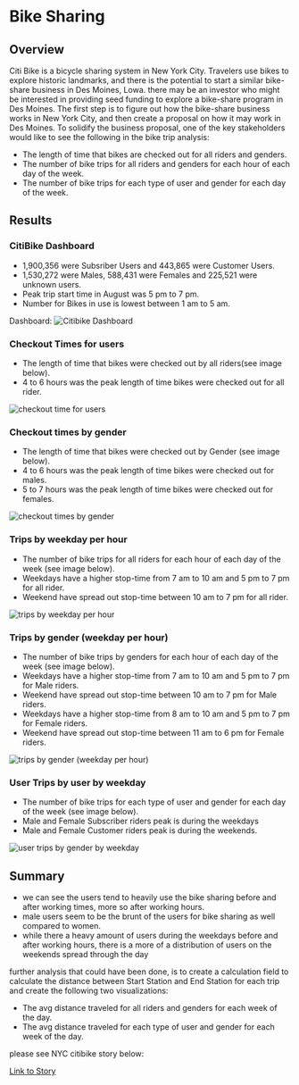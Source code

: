 # Bike Sharing

## Overview 

Citi Bike is a bicycle sharing system in New York City. Travelers use bikes to explore historic landmarks, and there is the potential to start a similar bike-share business in Des Moines, Lowa. there may be an investor who might be interested in providing seed funding to explore a bike-share program in Des Moines. The first step is to figure out how the bike-share business works in New York City, and then create a proposal on how it may work in Des Moines. To solidify the business proposal, one of the key stakeholders would like to see the following in the bike trip analysis:

* The length of time that bikes are checked out for all riders and genders.
* The number of bike trips for all riders and genders for each hour of each day of the week.
* The number of bike trips for each type of user and gender for each day of the week.
    
## Results
    
### CitiBike Dashboard
* 1,900,356 were Subsriber Users and 443,865 were Customer Users.
* 1,530,272 were Males, 588,431 were Females and 225,521 were unknown users.
* Peak trip start time in August was 5 pm to 7 pm.
* Number for Bikes in use is lowest between 1 am to 5 am.

Dashboard:
![Citibike Dashboard](https://github.com/k2handa/bikesharing/blob/master/Tableau%20Story/Citibike%20Dashboard.png)

### Checkout Times for users

* The length of time that bikes were checked out by all riders(see image below).
* 4 to 6 hours was the peak length of time bikes were checked out for all rider.

![checkout time for users](https://github.com/k2handa/bikesharing/blob/master/Tableau%20Story/checkout%20time%20for%20users.png)

### Checkout times by gender

* The length of time that bikes were checked out by Gender (see image below).
* 4 to 6 hours was the peak length of time bikes were checked out for males.
* 5 to 7 hours was the peak length of time bikes were checked out for females.

![checkout times by gender](https://github.com/k2handa/bikesharing/blob/master/Tableau%20Story/checkout%20times%20by%20gender.png)

### Trips by weekday per hour 

* The number of bike trips for all riders for each hour of each day of the week (see image below).
* Weekdays have a higher stop-time from 7 am to 10 am and 5 pm to 7 pm for all rider.
* Weekend have spread out stop-time between 10 am to 7 pm for all rider.

![trips by weekday per hour](https://github.com/k2handa/bikesharing/blob/master/Tableau%20Story/trips%20by%20weekday%20per%20hour.png)

### Trips by gender (weekday per hour)

* The number of bike trips by genders for each hour of each day of the week (see image below).
* Weekdays have a higher stop-time from 7 am to 10 am and 5 pm to 7 pm for Male riders.
* Weekend have spread out stop-time between 10 am to 7 pm for Male riders.
* Weekdays have a higher stop-time from 8 am to 10 am and 5 pm to 7 pm for Female riders.
* Weekend have spread out stop-time between 11 am to 6 pm for Female riders.

![trips by gender (weekday per hour)](https://github.com/k2handa/bikesharing/blob/master/Tableau%20Story/trips%20by%20gender%20(weekday%20per%20hour).png)

### User Trips by user by weekday

* The number of bike trips for each type of user and gender for each day of the week (see image below).
* Male and Female Subscriber riders peak is during the weekdays
* Male and Female Customer riders peak is during the weekends.

![user trips by gender by weekday](https://github.com/k2handa/bikesharing/blob/master/Tableau%20Story/user%20trips%20by%20gender%20by%20weekday.png)

## Summary

* we can see the users tend to heavily use the bike sharing before and after working times, more so after working hours.
* male users seem to be the brunt of the users for bike sharing as well compared to women.
* while there a heavy amount of users during the weekdays before and after working hours, there is a more of a distribution of users on the weekends spread through   the day

further analysis that could have been done, is to create a calculation field to calculate the distance between Start Station and End Station for each trip and create the following two visualizations:

* The avg distance traveled for all riders and genders for each week of the day.
* The avg distance traveled for each type of user and gender for each week of the day.

please see NYC citibike story below:

[Link to Story](https://public.tableau.com/profile/kevin.handa#!/vizhome/citibikechallenge/NYCCitibankStory?publish=yes)

